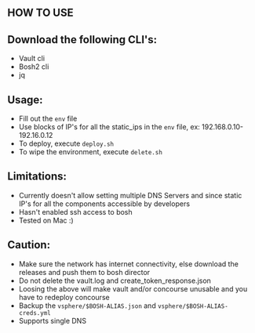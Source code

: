 HOW TO USE
----------

Download the following CLI's:
-----------------------------

-	Vault cli
-	Bosh2 cli
-	jq

Usage:
------

-	Fill out the `env` file
-	Use blocks of IP's for all the static_ips in the `env` file, ex: 192.168.0.10-192.16.0.12
-	To deploy, execute `deploy.sh`
-	To wipe the environment, execute `delete.sh`

Limitations:
------------

-	Currently doesn't allow setting multiple DNS Servers and since static IP's for all the components accessible by developers
-	Hasn't enabled ssh access to bosh
-	Tested on Mac :)

Caution:
--------

-	Make sure the network has internet connectivity, else download the releases and push them to bosh director
-	Do not delete the vault.log and create_token_response.json
-	Loosing the above will make vault and/or concourse unusable and you have to redeploy concourse
-	Backup the `vsphere/$BOSH-ALIAS.json` and `vsphere/$BOSH-ALIAS-creds.yml`
-	Supports single DNS
